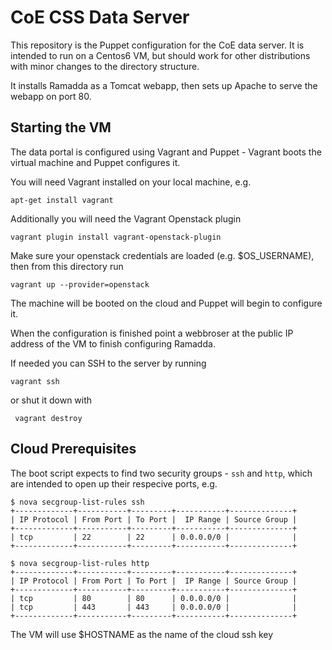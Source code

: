 CoE CSS Data Server
===================

This repository is the Puppet configuration for the CoE data server. It is
intended to run on a Centos6 VM, but should work for other distributions with
minor changes to the directory structure.

It installs Ramadda as a Tomcat webapp, then sets up Apache to serve the webapp
on port 80.

Starting the VM
---------------

The data portal is configured using Vagrant and Puppet - Vagrant boots the
virtual machine and Puppet configures it.

You will need Vagrant installed on your local machine, e.g.

    apt-get install vagrant

Additionally you will need the Vagrant Openstack plugin

    vagrant plugin install vagrant-openstack-plugin

Make sure your openstack credentials are loaded (e.g. $OS\_USERNAME), then from
this directory run

    vagrant up --provider=openstack

The machine will be booted on the cloud and Puppet will begin to configure it.

When the configuration is finished point a webbroser at the public IP address
of the VM to finish configuring Ramadda.

If needed you can SSH to the server by running

    vagrant ssh

or shut it down with

     vagrant destroy

Cloud Prerequisites
-------------------

The boot script expects to find two security groups - `ssh` and `http`, which
are intended to open up their respecive ports, e.g.

    $ nova secgroup-list-rules ssh
    +-------------+-----------+---------+-----------+--------------+
    | IP Protocol | From Port | To Port |  IP Range | Source Group |
    +-------------+-----------+---------+-----------+--------------+
    | tcp         | 22        | 22      | 0.0.0.0/0 |              |
    +-------------+-----------+---------+-----------+--------------+

    $ nova secgroup-list-rules http
    +-------------+-----------+---------+-----------+--------------+
    | IP Protocol | From Port | To Port |  IP Range | Source Group |
    +-------------+-----------+---------+-----------+--------------+
    | tcp         | 80        | 80      | 0.0.0.0/0 |              |
    | tcp         | 443       | 443     | 0.0.0.0/0 |              |
    +-------------+-----------+---------+-----------+--------------+

The VM will use $HOSTNAME as the name of the cloud ssh key
